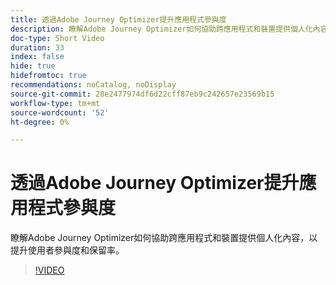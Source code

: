 ```yaml
---
title: 透過Adobe Journey Optimizer提升應用程式參與度
description: 瞭解Adobe Journey Optimizer如何協助跨應用程式和裝置提供個人化內容，以提升使用者參與度和保留率。
doc-type: Short Video
duration: 33
index: false
hide: true
hidefromtoc: true
recommendations: noCatalog, noDisplay
source-git-commit: 28e2477974df6d22cff87eb9c242657e23569b15
workflow-type: tm+mt
source-wordcount: '52'
ht-degree: 0%

---
```



# 透過Adobe Journey Optimizer提升應用程式參與度

瞭解Adobe Journey Optimizer如何協助跨應用程式和裝置提供個人化內容，以提升使用者參與度和保留率。

<!-- 72_S603_3442534_32_boost-app-engagement-with-adobe-journey-optimizer -->
>[!VIDEO](https://video.tv.adobe.com/v/3458221/?learn=on&enablevpops=true)
